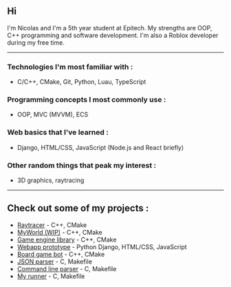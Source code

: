 ## Hi

I'm Nicolas and I'm a 5th year student at Epitech.
My strengths are OOP, C++ programming and software development.
I'm also a Roblox developer during my free time.

---

### Technologies I'm most familiar with :
- C/C++, CMake, Git, Python, Luau, TypeScript

### Programming concepts I most commonly use :
- OOP, MVC (MVVM), ECS

### Web basics that I've learned :
- Django, HTML/CSS, JavaScript (Node.js and React briefly)

### Other random things that peak my interest :
- 3D graphics, raytracing

---

## Check out some of my projects :

- [Raytracer]() - C++, CMake
- [MyWorld (WIP)]() - C++, CMake
- [Game engine library](https://github.com/awisemanoncesaid/ECS) - C++, CMake
- [Webapp prototype](https://github.com/awisemanoncesaid/webapp-prototype) - Python Django, HTML/CSS, JavaScript
- [Board game bot]() - C++, CMake
- [JSON parser](https://github.com/awisemanoncesaid/ma-lib) - C, Makefile
- [Command line parser](https://github.com/awisemanoncesaid/command-line-parser) - C, Makefile
- [My runner](https://github.com/awisemanoncesaid/my-c-runner) - C, Makefile
